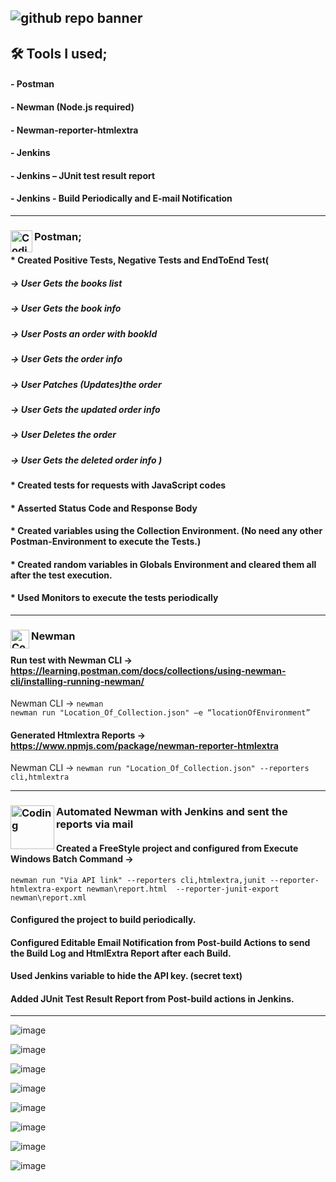 
![github repo banner](https://github.com/AlpArslan11/Books_API_Tests_PostmanCollection/assets/101150339/ed3c56ca-fdaa-4d2e-9321-7889096f47a5)
---
## 🛠️ Tools I used;
#### - Postman
#### - Newman (Node.js required)
#### - Newman-reporter-htmlextra
#### - Jenkins
#### - Jenkins – JUnit test result report 
#### - Jenkins - Build Periodically and E-mail Notification

---
###  <img align="left" alt="Coding" width="35" src="https://github.com/AlpArslan11/Books_API_Tests_PostmanCollection/assets/101150339/2363b8fd-5e6b-41e0-a602-4e43fa97cbe4"> Postman;
#### * Created Positive Tests, Negative Tests and EndToEnd Test(
##### -> User Gets the books list
##### -> User Gets the book info 
##### -> User Posts an order with bookId
##### -> User Gets the order info 
##### -> User Patches (Updates)the order 
##### -> User Gets the updated order info 
##### -> User Deletes the order 
##### -> User Gets the deleted order info  )

#### * Created tests for requests with JavaScript codes
#### * Asserted Status Code and Response Body
#### * Created variables using the Collection Environment. (No need any other Postman-Environment to execute the Tests.)
#### * Created random variables in Globals Environment and cleared them all after the test execution.
#### * Used Monitors to execute the tests periodically


---
### <img align="left" alt="Coding" width="30" src="https://github.com/AlpArslan11/Books_API_Tests_PostmanCollection/assets/101150339/0d1025d8-e272-4ecb-ab45-4babf6102142"> Newman 
#### Run test with Newman CLI -> https://learning.postman.com/docs/collections/using-newman-cli/installing-running-newman/
Newman CLI -> `newman`<br>
`newman run "Location_Of_Collection.json" –e “locationOfEnvironment”`
#### Generated Htmlextra Reports -> https://www.npmjs.com/package/newman-reporter-htmlextra
Newman CLI ->  `newman run "Location_Of_Collection.json" --reporters cli,htmlextra`

---
### <img align="left" alt="Coding" width="70" src="https://github.com/AlpArslan11/Books_API_Tests_PostmanCollection/assets/101150339/c85c752a-bfb7-4b2d-a41b-e2a2bfb91494"> Automated Newman with Jenkins and sent the reports via mail 
####  Created a FreeStyle project and configured from Execute Windows Batch Command -> 
`newman run "Via API link" --reporters cli,htmlextra,junit --reporter-htmlextra-export newman\report.html  --reporter-junit-export newman\report.xml`
#### Configured the project to build periodically. 
#### Configured Editable Email Notification from Post-build Actions to send the Build Log and HtmlExtra Report after each Build.
#### Used Jenkins variable to hide the API key. (secret text)
#### Added JUnit Test Result Report from Post-build actions in Jenkins.
---
![image](https://github.com/AlpArslan11/Books_API_Tests_PostmanCollection/assets/101150339/7edea943-ab5f-435e-8797-f0dcd0ddbcb6)

![image](https://github.com/AlpArslan11/Books_API_Tests_PostmanCollection/assets/101150339/d57b5f35-4196-432f-825d-abc6fcf2a6b5)

![image](https://github.com/AlpArslan11/Books_API_Tests_PostmanCollection/assets/101150339/3f4ac9ac-7a9e-4d81-920c-cfbe1cddc2fa)

![image](https://github.com/AlpArslan11/Books_API_Tests_PostmanCollection/assets/101150339/faee3fd4-dd87-4b88-89c1-fa26a5f48053)

![image](https://github.com/AlpArslan11/Books_API_Tests_PostmanCollection/assets/101150339/3334d0b1-f7d6-4f33-baf7-0b98ea87f6f4)

![image](https://github.com/AlpArslan11/Books_API_Tests_PostmanCollection/assets/101150339/931ff256-e286-45ba-b692-9e3c26234e7e)

![image](https://github.com/AlpArslan11/Books_API_Tests_PostmanCollection/assets/101150339/8f75bf40-2ef0-4ccf-9c1b-e0ffb4afbc03)

![image](https://github.com/AlpArslan11/Books_API_Tests_PostmanCollection/assets/101150339/c4284f28-62e2-4346-aa41-5886c3d15703)
